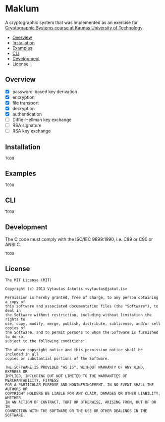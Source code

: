 # Maklum

A cryptographic system that was implemented as an exercise for [Cryptographic Systems course at Kaunas University of Technology](http://uais.cr.ktu.lt/plsql/mod_dest/stp_report_ects.mdl_ml?p_kodas=P170M100&p_year=2012&p_lang=EN&p_stp_id=4154).

- [Overview](#overview)
- [Installation](#installation)
- [Examples](#examples)
- [CLI](#cli)
- [Development](#development)
- [License](#license)

## Overview

* [x] password-based key derivation
* [x] encryption
* [x] file transport
* [x] decryption
* [x] authentication
* [ ] Diffie-Hellman key exchange
* [ ] RSA signature
* [ ] RSA key exchange

## Installation

    TODO

## Examples

    TODO

## CLI

    TODO

## Development

The C code must comply with the ISO/IEC 9899:1990, i.e. C89 or C90 or ANSI C.

    TODO

## License

    The MIT License (MIT)

    Copyright (c) 2013 Vytautas Jakutis <vytautas@jakut.is>

    Permission is hereby granted, free of charge, to any person obtaining a copy of
    this software and associated documentation files (the "Software"), to deal in
    the Software without restriction, including without limitation the rights to
    use, copy, modify, merge, publish, distribute, sublicense, and/or sell copies of
    the Software, and to permit persons to whom the Software is furnished to do so,
    subject to the following conditions:

    The above copyright notice and this permission notice shall be included in all
    copies or substantial portions of the Software.

    THE SOFTWARE IS PROVIDED "AS IS", WITHOUT WARRANTY OF ANY KIND, EXPRESS OR
    IMPLIED, INCLUDING BUT NOT LIMITED TO THE WARRANTIES OF MERCHANTABILITY, FITNESS
    FOR A PARTICULAR PURPOSE AND NONINFRINGEMENT. IN NO EVENT SHALL THE AUTHORS OR
    COPYRIGHT HOLDERS BE LIABLE FOR ANY CLAIM, DAMAGES OR OTHER LIABILITY, WHETHER
    IN AN ACTION OF CONTRACT, TORT OR OTHERWISE, ARISING FROM, OUT OF OR IN
    CONNECTION WITH THE SOFTWARE OR THE USE OR OTHER DEALINGS IN THE SOFTWARE.

